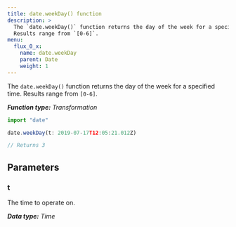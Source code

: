 ```yaml
---
title: date.weekDay() function
description: >
  The `date.weekDay()` function returns the day of the week for a specified time.
  Results range from `[0-6]`.
menu:
  flux_0_x:
    name: date.weekDay
    parent: Date
    weight: 1
---
```


The `date.weekDay()` function returns the day of the week for a specified time.
Results range from `[0-6]`.

_**Function type:** Transformation_  

```js
import "date"

date.weekDay(t: 2019-07-17T12:05:21.012Z)

// Returns 3
```

## Parameters

### t
The time to operate on.

_**Data type:** Time_
